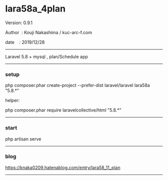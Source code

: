 ﻿# lara58a_4plan

 Version: 0.9.1

 Author  : Kouji Nakashima / kuc-arc-f.com

 date    : 2019/12/28

***

Laravel 5.8 + mysql , plan/Schedule  app

***
### setup
php composer.phar create-project --prefer-dist laravel/laravel lara58a "5.8.*"

helper:

php composer.phar require laravelcollective/html "5.8.*"

***
### start

php artisan serve


***
### blog

https://knaka0209.hatenablog.com/entry/lara58_11_plan

***

